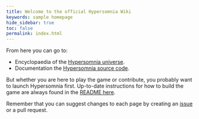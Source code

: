 ```yaml
---
title: Welcome to the official Hypersomnia Wiki
keywords: sample homepage
hide_sidebar: true
toc: false
permalink: index.html
---
```


From here you can go to:
- Encyclopaedia of the [Hypersomnia universe](universe).
- Documentation the [Hypersomnia source code](codebase).

But whether you are here to play the game or contribute, you probably want to launch Hypersomnia first.
Up-to-date instructions for how to build the game are always found in the [README here](https://github.com/TeamHypersomnia/Hypersomnia#how-to-build).

Remember that you can suggest changes to each page by creating an [issue](https://github.com/TeamHypersomnia/Hypersomnia/issues) or a pull request.


